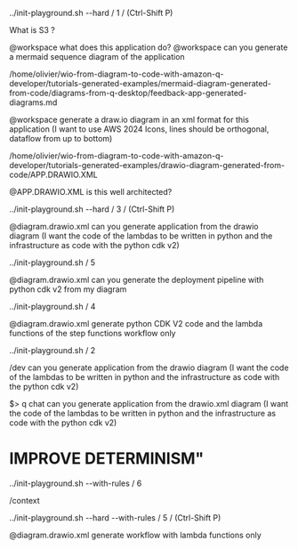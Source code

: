 ../init-playground.sh --hard / 1 / (Ctrl-Shift P)

What is S3 ?

@workspace what does this application do?
@workspace can you generate a mermaid sequence diagram of the application

/home/olivier/wio-from-diagram-to-code-with-amazon-q-developer/tutorials-generated-examples/mermaid-diagram-generated-from-code/diagrams-from-q-desktop/feedback-app-generated-diagrams.md

@workspace generate a draw.io diagram in an xml format for this application (I want to use AWS 2024 Icons, lines should be orthogonal, dataflow from up to bottom)

/home/olivier/wio-from-diagram-to-code-with-amazon-q-developer/tutorials-generated-examples/drawio-diagram-generated-from-code/APP.DRAWIO.XML

@APP.DRAWIO.XML is this well architected?

../init-playground.sh --hard / 3 / (Ctrl-Shift P)

@diagram.drawio.xml can you generate application from the drawio diagram (I want the code of the lambdas to be written in python and the infrastructure as code with the python cdk v2)

../init-playground.sh / 5

@diagram.drawio.xml can you generate the deployment pipeline with python cdk v2 from my diagram

../init-playground.sh / 4

@diagram.drawio.xml generate python CDK V2 code and the lambda functions of the step functions workflow only

../init-playground.sh / 2

/dev can you generate application from the drawio diagram (I want the code of the lambdas to be written in python and the infrastructure as code with the python cdk v2)

$> q chat can you generate application from the drawio.xml diagram (I want the code of the lambdas to be written in python and the infrastructure as code with the python cdk v2)

# IMPROVE DETERMINISM"

../init-playground.sh --with-rules / 6

/context

../init-playground.sh --hard --with-rules / 5 /  (Ctrl-Shift P)

@diagram.drawio.xml generate workflow with lambda functions only 

